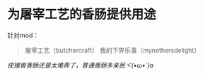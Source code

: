 # 为屠宰工艺的香肠提供用途
针对mod：  
> 屠宰工艺（butchercraft）
> 我的下界乐事（mynethersdelight）

*疣猪兽香肠还是太难弄了，普通香肠多亲民ヾ(•ω•`)o*